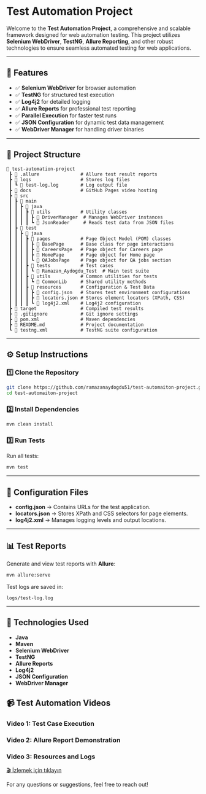 #  Test Automation Project

Welcome to the **Test Automation Project**, a comprehensive and scalable framework designed for web automation testing. This project utilizes **Selenium WebDriver**, **TestNG**, **Allure Reporting**, and other robust technologies to ensure seamless automated testing for web applications.

---

## 📌 Features

- ✅ **Selenium WebDriver** for browser automation
- ✅ **TestNG** for structured test execution
- ✅ **Log4j2** for detailed logging
- ✅ **Allure Reports** for professional test reporting
- ✅ **Parallel Execution** for faster test runs
- ✅ **JSON Configuration** for dynamic test data management
- ✅ **WebDriver Manager** for handling driver binaries


---

## 📂 Project Structure

```
📂 test-automation-project
 ┣ 📂 .allure               # Allure test result reports
 ┣ 📂 logs                  # Stores log files
 ┃ ┗ 📜 test-log.log        # Log output file
 ┣ 📂 docs                  # GitHub Pages video hosting
 ┣ 📂 src
 ┃ ┣ 📂 main
 ┃ ┃ ┣ 📂 java
 ┃ ┃ ┃ ┣ 📂 utils           # Utility classes
 ┃ ┃ ┃ ┃ ┣ 📜 DriverManager  # Manages WebDriver instances
 ┃ ┃ ┃ ┃ ┗ 📜 JsonReader     # Reads test data from JSON files
 ┃ ┣ 📂 test
 ┃ ┃ ┣ 📂 java
 ┃ ┃ ┃ ┣ 📂 pages           # Page Object Model (POM) classes
 ┃ ┃ ┃ ┃ ┣ 📜 BasePage      # Base class for page interactions
 ┃ ┃ ┃ ┃ ┣ 📜 CareersPage   # Page object for Careers page
 ┃ ┃ ┃ ┃ ┣ 📜 HomePage      # Page object for Home page
 ┃ ┃ ┃ ┃ ┗ 📜 QAJobsPage    # Page object for QA jobs section
 ┃ ┃ ┃ ┣ 📂 tests           # Test cases
 ┃ ┃ ┃ ┃ ┗ 📜 Ramazan_Aydogdu_Test  # Main test suite
 ┃ ┃ ┃ ┣ 📂 utils           # Common utilities for tests
 ┃ ┃ ┃ ┃ ┗ 📜 CommonLib     # Shared utility methods
 ┃ ┃ ┃ ┣ 📂 resources       # Configuration & Test Data
 ┃ ┃ ┃ ┃ ┣ 📜 config.json   # Stores test environment configurations
 ┃ ┃ ┃ ┃ ┣ 📜 locators.json # Stores element locators (XPath, CSS)
 ┃ ┃ ┃ ┃ ┗ 📜 log4j2.xml    # Log4j2 configuration
 ┣ 📂 target                # Compiled test results
 ┣ 📜 .gitignore            # Git ignore settings
 ┣ 📜 pom.xml               # Maven dependencies
 ┣ 📜 README.md             # Project documentation
 ┗ 📜 testng.xml            # TestNG suite configuration
```

---

## ⚙️ Setup Instructions

### 1️⃣ Clone the Repository

```bash
git clone https://github.com/ramazanaydogdu51/test-automaiton-project.git
cd test-automaiton-project
```

### 2️⃣ Install Dependencies

```bash
mvn clean install
```

### 3️⃣ Run Tests

Run all tests:

```bash
mvn test
```


---

## 📜 Configuration Files

- **config.json** → Contains URLs for the test application.
- **locators.json** → Stores XPath and CSS selectors for page elements.
- **log4j2.xml** → Manages logging levels and output locations.

---

## 📊 Test Reports

Generate and view test reports with **Allure**:

```bash
mvn allure:serve
```

Test logs are saved in:

```
logs/test-log.log
```

---

## 📌 Technologies Used

- **Java**
- **Maven**
- **Selenium WebDriver**
- **TestNG**
- **Allure Reports**
- **Log4j2**
- **JSON Configuration**
- **WebDriver Manager**


## 📹 Test Automation Videos

### Video 1: Test Case Execution
### Video 2: Allure Report Demonstration
### Video 3: Resources and Logs

[🎬 İzlemek için tıklayın](https://ramazanaydogdu51.github.io/test-automaiton-project/)



For any questions or suggestions, feel free to reach out!



